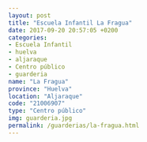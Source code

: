 ```yaml
---
layout: post
title: "Escuela Infantil La Fragua"
date: 2017-09-20 20:57:05 +0200
categories:
- Escuela Infantil
- huelva
- aljaraque
- Centro público
- guarderia
name: "La Fragua"
province: "Huelva"
location: "Aljaraque"
code: "21006907"
type: "Centro público"
img: guarderia.jpg
permalink: /guarderias/la-fragua.html
---
```

